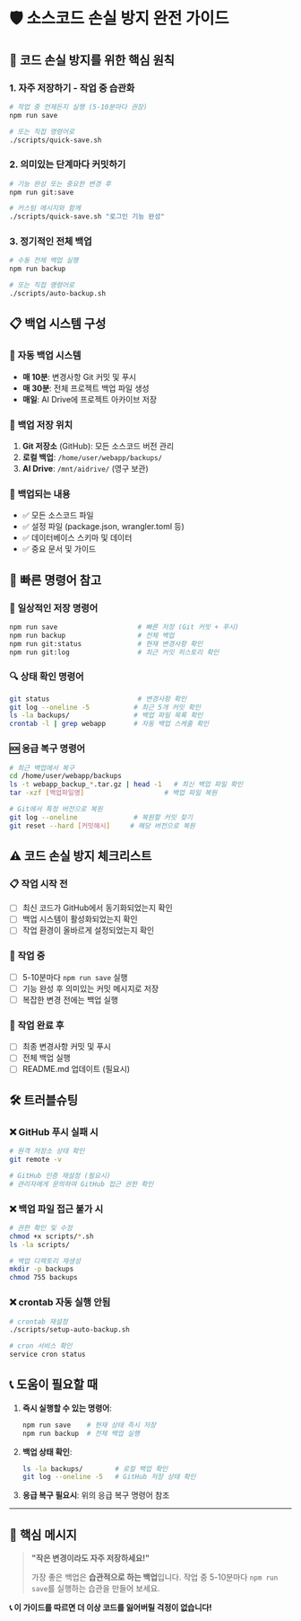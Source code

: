 # 🛡️ 소스코드 손실 방지 완전 가이드

## 🚨 **코드 손실 방지를 위한 핵심 원칙**

### 1. **자주 저장하기 - 작업 중 습관화**
```bash
# 작업 중 언제든지 실행 (5-10분마다 권장)
npm run save

# 또는 직접 명령어로
./scripts/quick-save.sh
```

### 2. **의미있는 단계마다 커밋하기**
```bash
# 기능 완성 또는 중요한 변경 후
npm run git:save

# 커스텀 메시지와 함께
./scripts/quick-save.sh "로그인 기능 완성"
```

### 3. **정기적인 전체 백업**
```bash
# 수동 전체 백업 실행
npm run backup

# 또는 직접 명령어로
./scripts/auto-backup.sh
```

## 📋 **백업 시스템 구성**

### 🔄 **자동 백업 시스템**
- **매 10분**: 변경사항 Git 커밋 및 푸시
- **매 30분**: 전체 프로젝트 백업 파일 생성
- **매일**: AI Drive에 프로젝트 아카이브 저장

### 💾 **백업 저장 위치**
1. **Git 저장소** (GitHub): 모든 소스코드 버전 관리
2. **로컬 백업**: `/home/user/webapp/backups/`
3. **AI Drive**: `/mnt/aidrive/` (영구 보관)

### 📂 **백업되는 내용**
- ✅ 모든 소스코드 파일
- ✅ 설정 파일 (package.json, wrangler.toml 등)
- ✅ 데이터베이스 스키마 및 데이터
- ✅ 중요 문서 및 가이드

## 🚀 **빠른 명령어 참고**

### 📝 **일상적인 저장 명령어**
```bash
npm run save                    # 빠른 저장 (Git 커밋 + 푸시)
npm run backup                  # 전체 백업
npm run git:status              # 현재 변경사항 확인
npm run git:log                 # 최근 커밋 히스토리 확인
```

### 🔍 **상태 확인 명령어**
```bash
git status                      # 변경사항 확인
git log --oneline -5           # 최근 5개 커밋 확인
ls -la backups/                # 백업 파일 목록 확인
crontab -l | grep webapp       # 자동 백업 스케줄 확인
```

### 🆘 **응급 복구 명령어**
```bash
# 최근 백업에서 복구
cd /home/user/webapp/backups
ls -t webapp_backup_*.tar.gz | head -1   # 최신 백업 파일 확인
tar -xzf [백업파일명]                    # 백업 파일 복원

# Git에서 특정 버전으로 복원
git log --oneline              # 복원할 커밋 찾기
git reset --hard [커밋해시]     # 해당 버전으로 복원
```

## ⚠️ **코드 손실 방지 체크리스트**

### 📋 **작업 시작 전**
- [ ] 최신 코드가 GitHub에서 동기화되었는지 확인
- [ ] 백업 시스템이 활성화되었는지 확인
- [ ] 작업 환경이 올바르게 설정되었는지 확인

### 💼 **작업 중**
- [ ] 5-10분마다 `npm run save` 실행
- [ ] 기능 완성 후 의미있는 커밋 메시지로 저장
- [ ] 복잡한 변경 전에는 백업 실행

### 🏁 **작업 완료 후**
- [ ] 최종 변경사항 커밋 및 푸시
- [ ] 전체 백업 실행
- [ ] README.md 업데이트 (필요시)

## 🛠️ **트러블슈팅**

### ❌ **GitHub 푸시 실패 시**
```bash
# 원격 저장소 상태 확인
git remote -v

# GitHub 인증 재설정 (필요시)
# 관리자에게 문의하여 GitHub 접근 권한 확인
```

### ❌ **백업 파일 접근 불가 시**
```bash
# 권한 확인 및 수정
chmod +x scripts/*.sh
ls -la scripts/

# 백업 디렉토리 재생성
mkdir -p backups
chmod 755 backups
```

### ❌ **crontab 자동 실행 안됨**
```bash
# crontab 재설정
./scripts/setup-auto-backup.sh

# cron 서비스 확인
service cron status
```

## 📞 **도움이 필요할 때**

1. **즉시 실행할 수 있는 명령어**:
   ```bash
   npm run save    # 현재 상태 즉시 저장
   npm run backup  # 전체 백업 실행
   ```

2. **백업 상태 확인**:
   ```bash
   ls -la backups/        # 로컬 백업 확인
   git log --oneline -5   # GitHub 저장 상태 확인
   ```

3. **응급 복구 필요시**: 위의 응급 복구 명령어 참조

---

## 🎯 **핵심 메시지**

> **"작은 변경이라도 자주 저장하세요!"**
> 
> 가장 좋은 백업은 **습관적으로 하는 백업**입니다.
> 작업 중 5-10분마다 `npm run save`를 실행하는 습관을 만들어 보세요.

**📞 이 가이드를 따르면 더 이상 코드를 잃어버릴 걱정이 없습니다!**